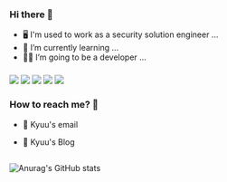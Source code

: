### Hi there 👋

- 🖥 I'm used to work as a security solution engineer ...
- 🌱 I’m currently learning ...
- ✊🏻 I’m going to be a developer ...

###

<div align=left> 
<img src="https://img.shields.io/badge/java-02569B?style=for-the-badge&logo=java&logoColor=white">
<img src="https://img.shields.io/badge/spring-6DB33F?style=for-the-badge&logo=spring&logoColor=white">
<img src="https://img.shields.io/badge/mysql-4479A1?style=for-the-badge&logo=mysql&logoColor=white"> 
<img src="https://img.shields.io/badge/amazon aws-F8DC75?style=for-the-badge&logo=amazonaws&logoColor=white">
<img src="https://img.shields.io/badge/linux-E34F26?style=for-the-badge&logo=linux&logoColor=white">
<br>

###

### How to reach me? 🤔
  
- 📮 Kyuu's email 
  
- 📝 Kyuu's Blog
  
##
###
  
![Anurag's GitHub stats](https://github-readme-stats.vercel.app/api?username=kyuung09&show_icons=true&theme=nord)
